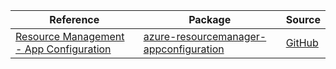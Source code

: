 | Reference | Package | Source |
|---|---|---|
|[Resource Management - App Configuration](resourcemanager-appconfiguration-readme.md)|[azure-resourcemanager-appconfiguration](https://repo1.maven.org/maven2/com/azure/resourcemanager/azure-resourcemanager-appconfiguration)|[GitHub](https://github.com/Azure/azure-sdk-for-java/blob/main/sdk/appconfiguration/azure-resourcemanager-appconfiguration)|
